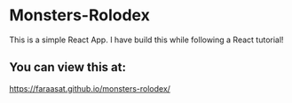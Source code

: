 # Monsters-Rolodex

This is a simple React App. I have build this while following a React tutorial!

## You can view this at:

https://faraasat.github.io/monsters-rolodex/
